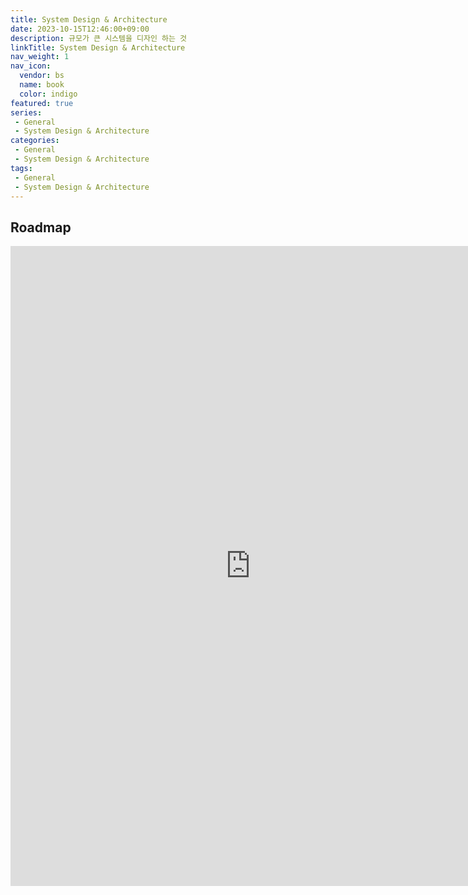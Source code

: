 ```yaml
---
title: System Design & Architecture
date: 2023-10-15T12:46:00+09:00
description: 규모가 큰 시스템을 디자인 하는 것
linkTitle: System Design & Architecture
nav_weight: 1
nav_icon:
  vendor: bs
  name: book
  color: indigo
featured: true
series:  
 - General
 - System Design & Architecture
categories:
 - General
 - System Design & Architecture
tags:
 - General
 - System Design & Architecture
---
```

## Roadmap
<p align="center">
<iframe width="768" height="1024" src="https://roadmap.sh/system-design?s=652b754df43a58c923ce9d26" frameborder="0" allow="accelerometer; autoplay; encrypted-media; gyroscope; picture-in-picture" allowfullscreen></iframe>
</p>